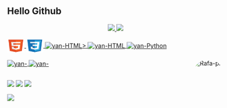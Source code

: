 ## Hello Github 
<div align="center">
  <a href="https://github.com/Yan-pi">
  <img height="150em" src="https://github-readme-stats.vercel.app/api?username=Yan-pi&show_icons=true&theme=dark&include_all_commits=true&count_private=true"/>
  <img height="150em" src="https://github-readme-stats.vercel.app/api/top-langs/?username=Yan-pi&layout=compact&langs_count=7&theme=dark"/>
</div>
<div style="display: inline_block"><br>
 
 
  
  <img align="center" alt="yan-HTML" height="30" width="40" src="https://raw.githubusercontent.com/devicons/devicon/master/icons/html5/html5-original.svg">
  <img align="center" alt="yan-CSS" height="30" width="40" src="https://raw.githubusercontent.com/devicons/devicon/master/icons/css3/css3-original.svg">
<img align="center" alt="yan-HTML" height="30" width="40"  src="https://cdn.jsdelivr.net/gh/devicons/devicon/icons/javascript/javascript-original.svg" />>
  <img align="center" alt="yan-HTML" height="30" width="40" src="https://cdn.jsdelivr.net/gh/devicons/devicon/icons/figma/figma-original.svg">
  <img align="center" alt="yan-Python" height="30" width="40" src="https://cdn.jsdelivr.net/gh/devicons/devicon/icons/java/java-original.svg" />
  
<div style="display: inline_block"><br>
  <img align="center" alt="yan-" height="30" width="40" src="https://cdn.jsdelivr.net/gh/devicons/devicon/icons/illustrator/illustrator-plain.svg" />
  <img align="center" alt="yan-" height="30" width="40" src="https://cdn.jsdelivr.net/gh/devicons/devicon/icons/photoshop/photoshop-plain.svg" />

  
  <img align="right" alt="Rafa-pic" height="150" style="border-radius:50px;" src="https://i.pinimg.com/originals/ea/97/dd/ea97dd3896500ad29dcad659abdb8a2e.jpg">
</div>
  
  ##
 
<div> 
 
  <a href="https://www.instagram.com/yanfsb/" target="_blank"><img src="https://img.shields.io/badge/-Instagram-%23E4405F?style=for-the-badge&logo=instagram&logoColor=white" target="_blank"></a>
  <a href = "mailto:yanfernandes404@gmail.com"><img src="https://img.shields.io/badge/-Gmail-%23333?style=for-the-badge&logo=gmail&logoColor=white" target="_blank"></a>
  <a href="https://www.linkedin.com/in/yan-fernandes-55a81a201/" target="_blank"><img src="https://img.shields.io/badge/-LinkedIn-%230077B5?style=for-the-badge&logo=linkedin&logoColor=white" target="_blank"></a> 
  
  <a href="https://www.behance.net/atlasyan" target="_blank"><img src="https://aleen42.github.io/badges/src/behance.svg" target="_blank"></a> 
 
</div>
